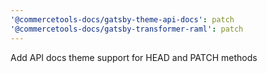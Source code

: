 ```yaml
---
'@commercetools-docs/gatsby-theme-api-docs': patch
'@commercetools-docs/gatsby-transformer-raml': patch
---
```


Add API docs theme support for HEAD and PATCH methods
